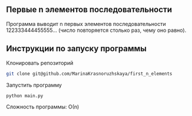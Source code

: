 ## Первые n элементов последовательности

Программа выводит n первых элементов последовательности 122333444455555… (число повторяется столько раз, чему оно равно).

## Инструкции по запуску программы
Клонировать репозиторий
   ```sh
   git clone git@github.com/MarinaKrasnoruzhskaya/first_n_elements
   ```
Запустить программу
   ```sh
   python main.py
   ```

Сложность программы: О(n)
